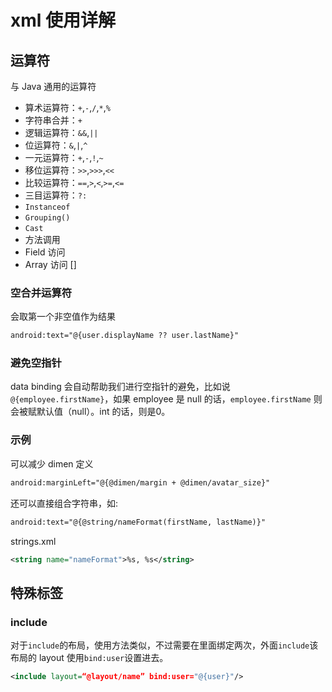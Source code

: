 # xml 使用详解

## 运算符

与 Java 通用的运算符

* 算术运算符：`+`,`-`,`/`,`*`,`%`
* 字符串合并：`+`
* 逻辑运算符：`&&`,`||`
* 位运算符：`&`,`|`,`^`
* 一元运算符：`+`,`-`,`!`,`~`
* 移位运算符：`>>`,`>>>`,`<<`
* 比较运算符：`==`,`>`,`<`,`>=`,`<=`
* 三目运算符：`?:`
* `Instanceof`
* `Grouping()`
* `Cast`
* 方法调用
* Field 访问
* Array 访问 []

### 空合并运算符

会取第一个非空值作为结果

```xml
android:text="@{user.displayName ?? user.lastName}"
```

### 避免空指针

data binding 会自动帮助我们进行空指针的避免，比如说`@{employee.firstName}`，如果 employee 是 null 的话，`employee.firstName` 则会被赋默认值（null）。int 的话，则是0。

### 示例

可以减少 dimen 定义

```xml
android:marginLeft="@{@dimen/margin + @dimen/avatar_size}"
```

还可以直接组合字符串，如:

```xml
android:text="@{@string/nameFormat(firstName, lastName)}"
```

strings.xml

```xml
<string name="nameFormat">%s, %s</string>
```

## 特殊标签

### include

对于`include`的布局，使用方法类似，不过需要在里面绑定两次，外面`include`该布局的 layout 使用`bind:user`设置进去。

```xml
<include layout=“@layout/name” bind:user="@{user}"/>
```
